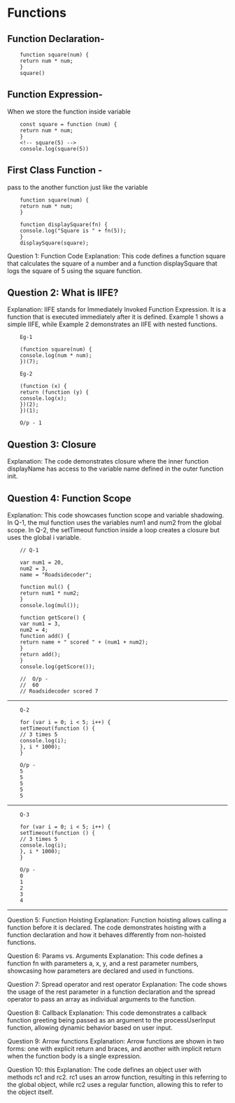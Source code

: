 Functions
=====================
 
Function Declaration-
----------------------
        function square(num) {
        return num * num;
        }
        square()

Function Expression-
--------------------
When we store the function inside variable 

        const square = function (num) {
        return num * num;
        }
        <!-- square(5) -->
        console.log(square(5))   

First Class Function -
----------------------
pass to the another function just like the variable 

        function square(num) {
        return num * num;
        }

        function displaySquare(fn) {
        console.log("Square is " + fn(5));
        }
        displaySquare(square);

Question 1: Function Code
Explanation: This code defines a function square that calculates the square of a number and a function displaySquare that logs the square of 5 using the square function.

Question 2: What is IIFE?
---------------------------
Explanation: IIFE stands for Immediately Invoked Function Expression. It is a function that is executed immediately after it is defined. 
Example 1 shows a simple IIFE, while Example 2 demonstrates an IIFE with nested functions.

        Eg-1

        (function square(num) {
        console.log(num * num);
        })(7);

        Eg-2

        (function (x) {
        return (function (y) {
        console.log(x);
        })(2);
        })(1);

        O/p - 1

Question 3: Closure
--------------------------
Explanation: The code demonstrates closure where the inner function displayName has access to the variable name defined in the outer function init.

Question 4: Function Scope
----------------------------
Explanation: This code showcases function scope and variable shadowing. 
In Q-1, the mul function uses the variables num1 and num2 from the global scope. 
In Q-2, the setTimeout function inside a loop creates a closure but uses the global i variable.

        // Q-1

        var num1 = 20,
        num2 = 3,
        name = "Roadsidecoder";

        function mul() {
        return num1 * num2;
        }
        console.log(mul());

        function getScore() {
        var num1 = 3,
        num2 = 4;
        function add() {
        return name + " scored " + (num1 + num2);
        }
        return add();
        }
        console.log(getScore());

        //  O/p - 
        //  60
        // Roadsidecoder scored 7
---------------------------------------------------------------------------------------------
        Q-2

        for (var i = 0; i < 5; i++) {
        setTimeout(function () {
        // 3 times 5
        console.log(i);
        }, i * 1000);
        }

        O/p - 
        5
        5
        5
        5
        5
---------------------------------------------------------------------------------------------
        Q-3
        
        for (var i = 0; i < 5; i++) {
        setTimeout(function () {
        // 3 times 5
        console.log(i);
        }, i * 1000);
        }    

        O/p - 
        0
        1
        2
        3
        4
---------------------------------------------------------------------------------------------

Question 5: Function Hoisting
Explanation: Function hoisting allows calling a function before it is declared. The code demonstrates hoisting with a function declaration and how it behaves differently from non-hoisted functions.

Question 6: Params vs. Arguments
Explanation: This code defines a function fn with parameters a, x, y, and a rest parameter numbers, showcasing how parameters are declared and used in functions.

Question 7: Spread operator and rest operator
Explanation: The code shows the usage of the rest parameter in a function declaration and the spread operator to pass an array as individual arguments to the function.

Question 8: Callback
Explanation: This code demonstrates a callback function greeting being passed as an argument to the processUserInput function, allowing dynamic behavior based on user input.

Question 9: Arrow functions
Explanation: Arrow functions are shown in two forms: one with explicit return and braces, and another with implicit return when the function body is a single expression.

Question 10: this
Explanation: The code defines an object user with methods rc1 and rc2. rc1 uses an arrow function, resulting in this referring to the global object, while rc2 uses a regular function, allowing this to refer to the object itself.